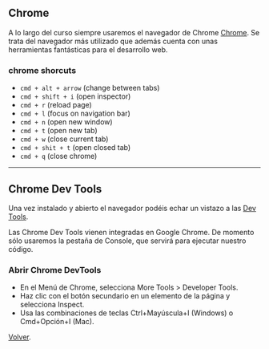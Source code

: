 ## Chrome

A lo largo del curso siempre usaremos el navegador de Chrome [Chrome](https://www.google.com/chrome/). Se trata del navegador más utilizado que además cuenta con unas herramientas fantásticas para el desarrollo web.

### chrome shorcuts

- `cmd + alt + arrow` (change between tabs)
- `cmd + shift + i` (open inspector)
- `cmd + r` (reload page)
- `cmd + l` (focus on navigation bar)
- `cmd + n` (open new window)
- `cmd + t` (open new tab)
- `cmd + w` (close current tab)
- `cmd + shit + t` (open closed tab)
- `cmd + q` (close chrome)

---

## Chrome Dev Tools

Una vez instalado y abierto el navegador podéis echar un vistazo a las [Dev Tools](https://developers.google.com/web/tools/chrome-devtools/).

Las Chrome Dev Tools vienen integradas en Google Chrome. De momento sólo usaremos la pestaña de Console, que servirá para ejecutar nuestro código.

### Abrir Chrome DevTools

- En el Menú de Chrome, selecciona More Tools > Developer Tools.
- Haz clic con el botón secundario en un elemento de la página y selecciona Inspect.
- Usa las combinaciones de teclas Ctrl+Mayúscula+I (Windows) o Cmd+Opción+I (Mac).

[Volver](../../course/setup.md).
